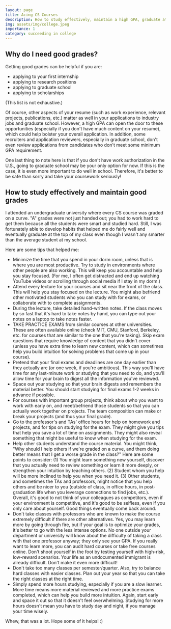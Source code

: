 ```yaml
---
layout: page
title: Acing CS Courses
description: How to study effectively, maintain a high GPA, graduate at the top of your class
img: assets/img/college.jpeg
importance: 1
category: succeeding in college
---
```


## Why do I need good grades?

Getting good grades can be helpful if you are:
* applying to your first internship
* applying to research positions
* applying to graduate school
* applying to scholarships

(This list is not exhaustive.)

Of course, other aspects of your resume (such as work experience, relevant projects, publications, etc.) matter as well in your applications to industry jobs and graduate school. However, a high GPA can open the door to these opportunities (especially if you don't have much content on your resume), which could help bolster your overall application. In addition, some recruiters and application reviewers, especially in graduate school, don't even review applications from candidates who don't meet some minimum GPA requirement.

One last thing to note here is that if you don't have work authorization in the U.S., going to graduate school may be your only option for now. If this is the case, it is even more important to do well in school. Therefore, it's better to be safe than sorry and take your coursework seriously!

## How to study effectively and maintain good grades

I attended an undergraduate university where every CS course was graded on a curve. "A" grades were not just handed out; you had to work hard to get them because all the students were smart and studied hard. Still, I was fortunately able to develop habits that helped me do fairly well and eventually graduate at the top of my class even though I wasn't any smarter than the average student at my school.

Here are some tips that helped me:
* Minimize the time that you spend in your dorm room, unless that is where you are most productive. Try to study in environments where other people are also working. This will keep you accountable and help you stay focused. (For me, I often get distracted and end up watching YouTube videos or scrolling through social media if I stay in my dorm.)
* Attend every lecture for your courses and sit near the front of the class. This will help you stay focused on the lecture. You might also befriend other motivated students who you can study with for exams, or collaborate with to complete assignments.
* During the lecture, take detailed hand-written notes. If the class moves by so fast that it's hard to take notes by hand, you can type out your notes on a laptop to take notes faster.
* TAKE PRACTICE EXAMS from similar courses at other universities. These are often available online (check MIT, CMU, Stanford, Berkeley, etc. for courses that are similar to the one that you're taking). Skip exam questions that require knowledge of content that you didn't cover (unless you have extra time to learn new content, which can sometimes help you build intuition for solving problems that come up in your course).
* Pretend that your final exams and deadlines are one day earlier than they actually are (or one week, if you're ambitious). This way you'll have time for any last-minute work or studying that you need to do, and you'll allow time for your brain to digest all the information you've reviewed.
* Space out your studying so that your brain digests and remembers the material better. You should start studying for final exams 1-2 weeks in advance if possible.
* For courses with important group projects, think about who you want to work with early on, and meet/befriend those students so that you can actually work together on projects. The team composition can make or break your projects (and thus your final grade).
* Go to the professor's and TAs' office hours for help on homework and projects, and for tips on studying for the exam. They might give you tips that help you save a lot of time on assignments. They might also reveal something that might be useful to know when studying for the exam.
* Help other students understand the course material. You might think, "Why should I help others if we're graded on a curve, and them doing better means that I get a worse grade in the class?" Here are some points to consider: (1) You might learn something new yourself, discover that you actually need to review something or learn it more deeply, or strengthen your intuition by teaching others. (2) Student whom you help will be more inclined to help you when you need it. (3) Other students, and sometimes the TAs and professors, might notice that you help others and be nicer to you (outside of class, in office hours, in post-graduation life when you leverage connections to find jobs, etc.). Overall, it's good to not think of your colleagues as competitors, even if your environment is competitive, and it's good to be selfless, even if you only care about yourself. Good things eventually come back around.
* Don't take classes with professors who are known to make the course extremely difficult if there are other alternatives. Yes, you may learn more by going through fire, but if your goal is to optimize your grades, it's better to go with the less intense options. No one outside your department or university will know about the difficulty of taking a class with that one professor anyway; they only see your GPA. If you really want to learn more, you can audit hard courses or take free courses online. Don't shoot yourself in the foot by testing yourself with high-risk, low-reward scenarios. Your life as an undocumented immigrant is already difficult. Don't make it even more difficult!
* Don't take too many classes per semester/quarter. Also, try to balance hard classes with easier classes. Plan out your year so that you can take the right classes at the right time.
* Simply spend more hours studying, especially if you are a slow learner. More time means more material reviewed and more practice exams completed, which can help you build more intuition. Again, start early and space it out so that it doesn't feel overwhelming. Studying for more hours doesn't mean you have to study day and night, if you manage your time wisely.

Whew, that was a lot. Hope some of it helps! :)
